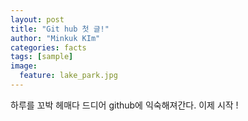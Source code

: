 ```yaml
---
layout: post
title: "Git hub 첫 글!"
author: "Minkuk KIm"
categories: facts
tags: [sample]
image:
  feature: lake_park.jpg
---
```



하루를 꼬박 헤매다 드디어
github에 익숙해져간다.
이제 시작 !